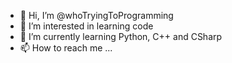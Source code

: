 - 👋 Hi, I’m @whoTryingToProgramming
- 👀 I’m interested in learning code
- 🌱 I’m currently learning Python, C++ and CSharp
- 📫 How to reach me ...

<!---
whoTryingToProgramming/whoTryingToProgramming is a ✨ special ✨ repository because its `README.md` (this file) appears on your GitHub profile.
You can click the Preview link to take a look at your changes.
--->
